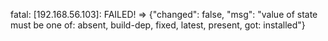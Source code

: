 fatal: [192.168.56.103]: FAILED! => {"changed": false, "msg": "value of state must be one of: absent, build-dep, fixed, latest, present, got: installed"}

